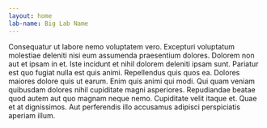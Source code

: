 ```yaml
---
layout: home
lab-name: Big Lab Name
---
```

Consequatur ut labore nemo voluptatem vero. Excepturi voluptatum molestiae deleniti nisi eum assumenda praesentium dolores. Dolorem non aut et ipsam in et. Iste incidunt et nihil dolorem deleniti ipsam sunt. Pariatur est quo fugiat nulla est quis animi. Repellendus quis quos ea. Dolores maiores dolore quis ut earum. Enim quis animi qui modi. Qui quam veniam quibusdam dolores nihil cupiditate magni asperiores. Repudiandae beatae quod autem aut quo magnam neque nemo. Cupiditate velit itaque et. Quae et at dignissimos. Aut perferendis illo accusamus adipisci perspiciatis aperiam illum.
